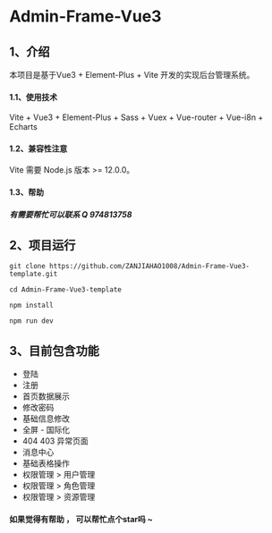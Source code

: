 # Admin-Frame-Vue3
## 1、介绍
本项目是基于Vue3 + Element-Plus + Vite 开发的实现后台管理系统。

#### 1.1、使用技术
Vite + Vue3 + Element-Plus + Sass + Vuex + Vue-router + Vue-i8n + Echarts
#### 1.2、兼容性注意
Vite 需要 Node.js 版本 >= 12.0.0。
#### 1.3、帮助
##### 有需要帮忙可以联系 Q 974813758

## 2、项目运行
`git clone https://github.com/ZANJIAHAO1008/Admin-Frame-Vue3-template.git`

`cd Admin-Frame-Vue3-template`

`npm install `

`npm run dev`



## 3、目前包含功能

- 登陆
- 注册
- 首页数据展示
- 修改密码
- 基础信息修改
- 全屏 - 国际化
- 404 403 异常页面
- 消息中心
- 基础表格操作
- 权限管理 > 用户管理
- 权限管理 > 角色管理
- 权限管理 > 资源管理





#### 如果觉得有帮助 ， 可以帮忙点个star吗 ~

